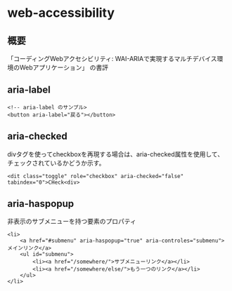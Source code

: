 # web-accessibility

## 概要

「コーディングWebアクセシビリティ: WAI-ARIAで実現するマルチデバイス環境のWebアプリケーション」 の書評



## aria-label

```
<!-- aria-label のサンプル>
<button aria-label="戻る"></button>
```

## aria-checked

divタグを使ってcheckboxを再現する場合は、aria-checked属性を使用して、チェックされているかどうか示す。

```
<dit class="toggle" role="checkbox" aria-checked="false" tabindex="0">CHeck<div>
```

## aria-haspopup 
非表示のサブメニューを持つ要素のプロパティ

```
<li>
    <a href="#submenu" aria-haspopup="true" aria-controles="submenu">メインリンク</a>
    <ul id="submenu">
        <li><a href="/somewhere/">サブメニューリンク</a></li>
        <li><a href="/somewhere/else/">もう一つのリンク</a></li>
    </ul>
</li>
```